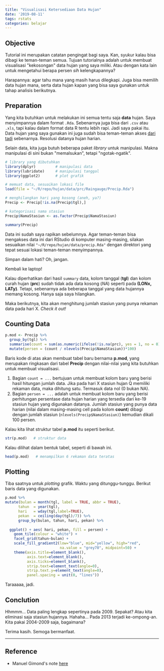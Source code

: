 ```yaml
---
title: "Visualisasi Ketersediaan Data Hujan"
date: '2019-08-11'
tags: rstats
categories: belajar
---
```


## Objective

Tutorial ini merupakan catatan pengingat bagi saya. Kan, syukur kalau bisa dibagi ke teman-teman semua. Tujuan tutorialnya adalah untuk membuat visualisasi "kekosongan" data hujan yang saya miliki. Atau dengan kata lain untuk mengetahui berapa persen *sih* kelengkapannya?

Harapannya: agar tahu mana yang masih harus dilegkapi. Juga bisa memilih data hujan mana, serta data hujan kapan yang bisa saya gunakan untuk tahap analisis berikutnya.

## Preparation

Yang kita butuhkan untuk melakukan ini semua tentu saja **data** hujan. Saya menyimpannya dalam format `.Rda`. Sebenarnya juga bisa dari `.csv` atau `.xls`, tapi kalau dalam format data R tentu lebih rapi. Jadi saya pakai itu. Data hujan yang saya gunakan ini juga sudah bisa teman-teman akses [dari tadi](#) sebenarnya. Resolusi datanya hujan harian.

Selain data, kita juga butuh beberapa paket *library* untuk manipulasi. Makna manipulasi di sini bukan "memalsukan", tetapi "ngotak-ngatik".

```r
# library yang dibutuhkan
library(dplyr)         # manipulasi data
library(lubridate)     # manipulasi tanggal
library(ggplot2)       # plot grafik

# memuat data, sesuaikan lokasi file
load(file = "~/R/repo/hujan/data/prc/Raingauge/Precip.Rda")

# menghilangkan hari yang kosong (aneh, ya?)
Precip <- Precip[!is.na(Precip$tgl),]

# kategorisasi nama stasiun
Precip$NamaStasiun <- as.factor(Precip$NamaStasiun)

summary(Precip)
```

Data ini sudah saya rapikan sebelumnya. Agar teman-teman bisa mengakses data ini dari RStudio di komputer masing-masing, silakan sesuaikan nilai `"~/R/repo/hujan/data/precip.Rda"` dengan direktori yang tepat sesuai lokasi teman-teman menyimpannya.

Simpan dalam hati? Oh, jangan.

Kembali ke laptop!

Kalau diperhatikan dari hasil `summary` data, kolom tanggal (**tgl**) dan kolom curah hujan (**prc**) sudah tidak ada data kosong (*NA*) seperti pada **(LONx, LATy)**. Tetapi, sebenarnya ada beberapa tanggal yang data hujannya memang kosong. Hanya saja saya hilangkan.

Maka berikutnya, kita akan menghitung jumlah stasiun yang punya rekaman data pada hari X. *Check it out!*

## Counting Data

```r
p.mod <- Precip %>%
  group_by(tgl) %>%
  summarise(count = sum(as.numeric(ifelse(!is.na(prc), yes = 1, no = 0)))) %>%
  mutate(persen = (count / nlevels(Precip$NamaStasiun))*100)
```

Baris kode di atas akan membuat tabel baru bernama **p.mod**, yang merupakan ringkasan dari tabel **Precip** dengan nilai-nilai yang kita butuhkan untuk membuat visualisasi.

1. Bagian `count = ...` bertujuan untuk membuat kolom baru yang berisi hasil hitungan jumlah data. Jika pada hari X stasiun hujan Q memiliki rekaman data, maka dihitung satu. Termasuk data nol (0 bukan NA).
2. Bagian `persen = ...` adalah untuk membuat kolom baru yang berisi perhitungan persentase data hujan harian yang tersedia dari ke-19 stasiun hujan yang digunakan datanya. Jumlah stasiun yang punya data harian (nilai dalam masing-masing cell pada kolom **count**) dibagi dengan jumlah stasiun (`nlevels(Precip$NamaStasiun)`) kemudian dikali 100 persen.

Kalau kita lihat struktur tabel **p.mod** itu seperti berikut.
```r
str(p.mod)   # struktur data
```

Kalau dilihat dalam bentuk tabel, seperti di bawah ini.
```r
head(p.mod)   # menampilkan 6 rekaman data teratas
```

## Plotting

Tiba saatnya untuk *plotting* grafik. Waktu yang ditunggu-tunggu. Berikut baris data yang digunakan.

```r
p.mod %>%
mutate(bulan = month(tgl, label = TRUE, abbr = TRUE),
      tahun  = year(tgl),
      hari   = wday(tgl,label=TRUE),
      pekan  = ceiling(day(tgl)/7)) %>%
      group_by(bulan, tahun, hari, pekan) %>%
  
  ggplot() + aes( hari, pekan, fill = persen) + 
    geom_tile(colour = "white") + 
    facet_grid(tahun~bulan) + 
    scale_fill_gradient2(low="blue", mid="yellow", high="red",
                         na.value = "grey70", midpoint=50) +
    theme(axis.title=element_blank(),
          axis.text=element_blank(),
          axis.ticks=element_blank(),
          strip.text=element_text(angle=0),
          strip.text.y=element_text(angle=0),
          panel.spacing = unit(0, "lines"))
```

Taraaaaa, jadi.

<script async src="https://telegram.org/js/telegram-widget.js?14" data-telegram-post="teknologimasagitu/11" data-width="100%" data-userpic="false"></script>

## Conclution

Hhmmm... Data paling lengkap sepertinya pada 2009. Sepakat? Atau kita eliminasi saja stasiun hujannya. Hahaha... Pada 2013 terjadi ke-ompong-an. Kita pakai 2004-2009 saja, bagaimana?

Terima kasih. Semoga bermanfaat.

-----

## Reference
- Manuel Gimond's note [here](https://mgimond.github.io/meteo_waterville/)
